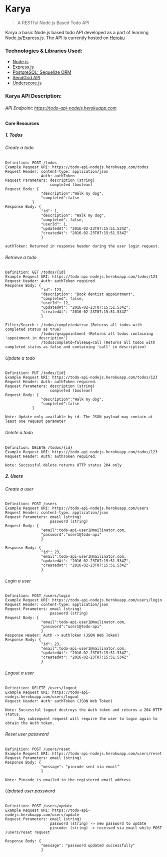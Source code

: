 # Karya

> A RESTful Node.js Based Todo API

Karya a basic Node.js based todo API developed as a part of learning Node.js/Express.js. The API is currently hosted on [Heroku](http://todo-api-nodejs.herokuapp.com)

### Technologies & Libraries Used:
* [Node.js](https://nodejs.org/en/) 
* [Express.js](http://expressjs.com) 
* [PostgreSQL: Sequelize ORM](http://docs.sequelizejs.com/en/latest/) 
* [SendGrid API](https://sendgrid.com/docs/Integrate/Code_Examples/nodejs.html)
* [Underscore.js](http://underscorejs.org)

### Karya API Description:
###### API Endpoint: https://todo-api-nodejs.herokuapp.com

#### Core Resources
##### 1. Todos
###### Create a todo
    Definition: POST /todos
    Example Request URI: https://todo-api-nodejs.herokuapp.com/todos
    Request Header: content-type: application/json
                    Auth: authToken
    Request Parameters: description (string)
                        completed (boolean)
    Request Body: {
                    "description":"Walk my dog",
                    "completed":false
                }
    Response Body: {
                    "id": 1,
                    "description": "Walk my dog",
                    "completed": false,
                    "userId": 1,
                    "updatedAt": "2016-02-23T07:15:51.534Z",
                    "createdAt": "2016-02-23T07:15:51.534Z"
                    }   
    
    authToken: Returned in response header during the user login request.

  
###### Retrieve a todo
    Definition: GET /todos/{id}
    Example Request URI: https://todo-api-nodejs.herokuapp.com/todos/123
    Request Header: Auth: authToken required.
    Response Body: {
                    "id": 123,
                    "description": "Book dentist appointment",
                    "completed": false,
                    "userId": 12,
                    "updatedAt": "2016-02-23T07:15:51.534Z",
                    "createdAt": "2016-02-23T07:15:51.534Z"
                    }
    
    Filter/Search : /todos/completed=true (Returns all todos with completed status as true)
                    /todos/q=appointment (Returns all todos containing 'appoinment in description')
                    /todoscompletd=false&q=call (Returns all todos with completed status as false and containing 'call' in description)
                                
                                
###### Update a todo
    Definition: PUT /todos/{id} 
    Example Request URI: https://todo-api-nodejs.herokuapp.com/todos/123
    Request Header: Auth: authToken required.
    Request Parameters: description (string)
                        completed (boolean)
    Request Body: {
                    "description":"Walk my dog",
                    "completed":false
                }
    
    Note: Update only available by id. The JSON payload may contain at least one request parameter

###### Delete a todo
    Definition: DELETE /todos/{id} 
    Example Request URI: https://todo-api-nodejs.herokuapp.com/todos/123
    Request Header: Auth: authToken required.
    
    Note: Successful delete returns HTTP status 204 only

##### 2. Users
###### Create a user
    Definition: POST /users
    Example Request URI: https://todo-api-nodejs.herokuapp.com/users
    Request Header: content-type: application/json
    Request Parameters: email (string)
                        password (string)
    Request Body: {
                    "email":todo-api-user1@mailinator.com,
                    "password":"user1@todo-api"
                    }
                    
    Response Body: {
                    "id": 23,
                    "email":todo-api-user1@mailinator.com,
                    "updatedAt": "2016-02-23T07:15:51.534Z",
                    "createdAt": "2016-02-23T07:15:51.534Z"
                    }
    
###### Login a user
    Definition: POST /users/login
    Example Request URI: https://todo-api-nodejs.herokuapp.com/users/login
    Request Header: content-type: application/json
    Request Parameters: email (string)
                        password (string)
    Request Body: {
                    "email":todo-api-user1@mailinator.com,
                    "password":"user1@todo-api"
                    }
    Response Header: Auth -> authToken (JSON Web Token)
    Response Body: {
                    "id": 23,
                    "email":todo-api-user1@mailinator.com,
                    "updatedAt": "2016-02-23T07:15:51.534Z",
                    "createdAt": "2016-02-23T07:15:51.534Z"
                    }

###### Logout a user
    Definition: DELETE /users/logout
    Example Request URI: https://todo-api-nodejs.herokuapp.com/users/logout
    Request Header: Auth: authToken (JSON Web Token)
    
    Note: Successful logout destroys the Auth token and returns a 204 HTTP status. 
          Any subsequent request will require the user to login again to obtain the Auth token.

###### Reset user password
    Definition: POST /users/reset
    Example Request URI: https://todo-api-nodejs.herokuapp.com/users/reset
    Request Parameters: email (string)
    Response Body: {
                    "message": "pincode sent via email"
                    }
    
    Note: Pincode is emailed to the registered email address

###### Updated user password
    Definition: POST /users/update
    Example Request URI: https://todo-api-nodejs.herokuapp.com/users/update
    Request Parameters: email (string)
                        password (string) -> new password to update
                        pincode: (string) -> received via email while POST /users/reset request
                        
    Response Body: {
                    "message": "password updated successfully"
                    }
    
